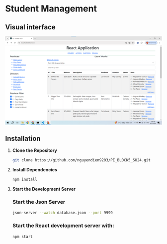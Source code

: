 # Student Management

## Visual interface
![alt text](image.png)


## Installation

1. **Clone the Repository**

   ```bash
   git clone https://github.com/nguyendien9203/PE_BLOCK5_SU24.git
   ```

2. **Install Dependencies**

    ```bash
    npm install
    ```
    
3. **Start the Development Server**
    ### Start the Json Server

    ```bash
    json-server --watch database.json --port 9999
    ```

    ### Start the React development server with:

    ```bash
    npm start
    ```
